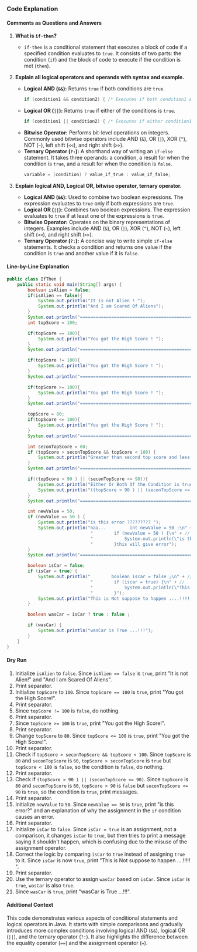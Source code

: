 ### Code Explanation

#### Comments as Questions and Answers

1. **What is `if-then`?**
   - `if-then` is a conditional statement that executes a block of code if a specified condition evaluates to `true`. It consists of two parts: the condition (`if`) and the block of code to execute if the condition is met (`then`).

2. **Explain all logical operators and operands with syntax and example.**
   - **Logical AND (`&&`):** Returns `true` if both conditions are `true`.
     ```java
     if (condition1 && condition2) { /* Executes if both condition1 and condition2 are true */ }
     ```
   - **Logical OR (`||`):** Returns `true` if either of the conditions is `true`.
     ```java
     if (condition1 || condition2) { /* Executes if either condition1 or condition2 is true */ }
     ```
   - **Bitwise Operator:** Performs bit-level operations on integers. Commonly used bitwise operators include AND (`&`), OR (`|`), XOR (`^`), NOT (`~`), left shift (`<<`), and right shift (`>>`).
   - **Ternary Operator (`?:`):** A shorthand way of writing an `if-else` statement. It takes three operands: a condition, a result for when the condition is `true`, and a result for when the condition is `false`.
     ```java
     variable = (condition) ? value_if_true : value_if_false;
     ```

3. **Explain logical AND, Logical OR, bitwise operator, ternary operator.**
   - **Logical AND (`&&`):** Used to combine two boolean expressions. The expression evaluates to `true` only if both expressions are `true`.
   - **Logical OR (`||`):** Combines two boolean expressions. The expression evaluates to `true` if at least one of the expressions is `true`.
   - **Bitwise Operator:** Operates on the binary representations of integers. Examples include AND (`&`), OR (`|`), XOR (`^`), NOT (`~`), left shift (`<<`), and right shift (`>>`).
   - **Ternary Operator (`?:`):** A concise way to write simple `if-else` statements. It checks a condition and returns one value if the condition is `true` and another value if it is `false`.

#### Line-by-Line Explanation

```java
public class IfThen {
    public static void main(String[] args) {
        boolean isAlien = false;
        if(isAlien == false){
            System.out.println("It is not Alien ! ");
            System.out.println("And I am Scared Of Aliens");
        }
        System.out.println("====================================================================================");
        int topScore = 100;

        if(topScore == 100){
            System.out.println("You got the High Score ! ");
        }
        System.out.println("====================================================================================");

        if(topScore != 100){
            System.out.println("You got the High Score ! ");
        }
        System.out.println("====================================================================================");

        if(topScore >= 100){
            System.out.println("You got the High Score ! ");
        }
        System.out.println("====================================================================================");

        topScore = 80;
        if(topScore <= 100){
            System.out.println("You got the High Score ! ");
        }
        System.out.println("====================================================================================");

        int seconTopScore = 60;
        if (topScore > seconTopScore && topScore < 100) {
            System.out.println("Greater than second top score and less than 100 ! ");            
        }
        System.out.println("====================================================================================");

        if((topScore > 90 ) || (seconTopScore <= 90)){
            System.out.println("Either Or Both Of the Condition is true");
            System.out.println("((topScore > 90 ) || (seconTopScore <= 90))");
        }
        System.out.println("====================================================================================");

        int newValue = 50;
        if (newValue == 50 ) {
            System.out.println("is this error ????????? ");
            System.out.println("naa...         int newValue = 50 ;\n" + //
                                "        if (newValue = 50 ) {\n" + //
                                "            System.out.println(\"is this error ????????? \");\n" + //
                                "        }this will give error");
        }
        System.out.println("====================================================================================");

        boolean isCar = false;
        if (isCar = true) {
            System.out.println("        boolean iscar = false ;\n" + //
                                "        if (iscar = true) {\n" + //
                                "            System.out.println(\"This is Not suppose to happen ....!!!!! \");\n" + //
                                "        }");
            System.out.println("This is Not suppose to happen ....!!!!! ");
        }

        boolean wasCar = isCar ? true : false ;

        if (wasCar) {
            System.out.println("wasCar is True ...!!!");
        }
    }
}
```

#### Dry Run

1. Initialize `isAlien` to `false`. Since `isAlien == false` is `true`, print "It is not Alien!" and "And I am Scared Of Aliens".
2. Print separator.
3. Initialize `topScore` to `100`. Since `topScore == 100` is `true`, print "You got the High Score!".
4. Print separator.
5. Since `topScore != 100` is `false`, do nothing.
6. Print separator.
7. Since `topScore >= 100` is `true`, print "You got the High Score!".
8. Print separator.
9. Change `topScore` to `80`. Since `topScore <= 100` is `true`, print "You got the High Score!".
10. Print separator.
11. Check if `topScore > seconTopScore && topScore < 100`. Since `topScore` is `80` and `seconTopScore` is `60`, `topScore > seconTopScore` is `true` but `topScore < 100` is `false`, so the condition is `false`, do nothing.
12. Print separator.
13. Check if `(topScore > 90 ) || (seconTopScore <= 90)`. Since `topScore` is `80` and `seconTopScore` is `60`, `topScore > 90` is `false` but `seconTopScore <= 90` is `true`, so the condition is `true`, print messages.
14. Print separator.
15. Initialize `newValue` to `50`. Since `newValue == 50` is `true`, print "is this error?" and an explanation of why the assignment in the `if` condition causes an error.
16. Print separator.
17. Initialize `isCar` to `false`. Since `isCar = true` is an assignment, not a comparison, it changes `isCar` to `true`, but then tries to print a message saying it shouldn't happen, which is confusing due to the misuse of the assignment operator.
18. Correct the logic by comparing `isCar` to `true` instead of assigning `true` to it. Since `isCar` is now `true`, print "This is Not suppose to happen ....!!!!! ".
19. Print separator.
20. Use the ternary operator to assign `wasCar` based on `isCar`. Since `isCar` is `true`, `wasCar` is also `true`.
21. Since `wasCar` is `true`, print "wasCar is True ...!!!".

#### Additional Context

This code demonstrates various aspects of conditional statements and logical operators in Java. It starts with simple comparisons and gradually introduces more complex conditions involving logical AND (`&&`), logical OR (`||`), and the ternary operator (`?:`). It also highlights the difference between the equality operator (`==`) and the assignment operator (`=`).